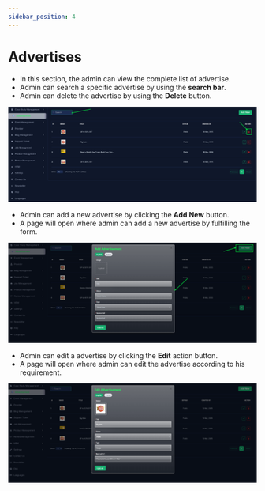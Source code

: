 ```yaml
---
sidebar_position: 4
---
```


# Advertises

- In this section, the admin can view the complete list of advertise.
- Admin can search a specific advertise by using the **search bar**.
- Admin can delete the advertise by using the **Delete** button.

![Advertises](./img/advertises.png)

- Admin can add a new advertise by clicking the **Add New** button.
- A page will open where admin can add a new advertise by fulfilling the form.

![Add Advertise](./img/add_advertise.png)

- Admin can edit a advertise by clicking the **Edit** action button.
- A page will open where admin can edit the advertise according to his requirement.

![Edit Advertise](./img/eddit_advertise.png)